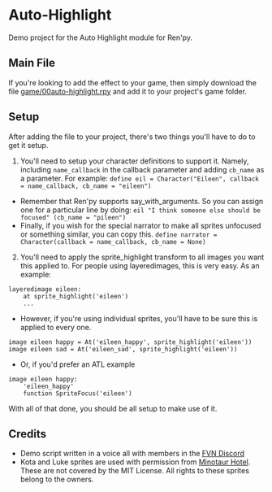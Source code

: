 # Auto-Highlight
 Demo project for the Auto Highlight module for Ren'py.

## Main File
If you're looking to add the effect to your game, then simply download the file [game/00auto-highlight.rpy](game/00auto-highlight.rpy) and add it to your project's game folder.

## Setup
After adding the file to your project, there's two things you'll have to do to get it setup.
1. You'll need to setup your character definitions to support it. Namely, including `name_callback` in the callback parameter and adding `cb_name` as a parameter. For example: `define eil = Character("Eileen", callback = name_callback, cb_name = "eileen")`
  - Remember that Ren'py supports say_with_arguments. So you can assign one for a particular line by doing: `eil "I think someone else should be focused" (cb_name = "pileen")`
  - Finally, if you wish for the special narrator to make all sprites unfocused or something similar, you can copy this. `define narrator = Character(callback = name_callback, cb_name = None)`
2. You'll need to apply the sprite_highlight transform to all images you want this applied to. For people using layeredimages, this is very easy. As an example: 
```
layeredimage eileen:
    at sprite_highlight('eileen')
    ...
 ```
  - However, if you're using individual sprites, you'll have to be sure this is applied to every one. 
  ```
image eileen happy = At('eileen_happy', sprite_highlight('eileen'))
image eileen sad = At('eileen_sad', sprite_highlight('eileen')) 
```
  - Or, if you'd prefer an ATL example
```
image eileen happy:
    'eileen_happy'
    function SpriteFocus('eileen')
```
With all of that done, you should be all setup to make use of it.
  

## Credits
- Demo script written in a voice all with members in the [FVN Discord](https://discord.gg/GFjSPkh)
- Kota and Luke sprites are used with permission from [Minotaur Hotel](https://minoh.itch.io/minotaur-hotel-sfw). These are not covered by the MIT License. All rights to these sprites belong to the owners. 

